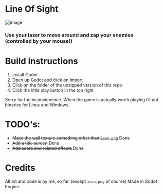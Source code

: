 # Line Of Sight
![image](https://user-images.githubusercontent.com/74569315/220395387-04b0f70e-e025-4805-ab81-7add6ca0da06.png)

### Use your lazer to move around and zap your enemies (controlled by your mouse!)

# Build instructions
1. Install Godot
2. Open up Godot and click on Import
3. Click on the folder of the unzipped version of this repo
4. Click the little play button in the top right

Sorry for the inconvienence. When the game is actually worth playing i'll put binaries for Linux and Windows.

# TODO's:
- ~~Make the wall texture something other than `icon.png`~~ Done
- ~~Add a title screen~~ Done
- ~~Add score and related effects~~ Done

# Credits
All art and code is by me, so far. (except `icon.png` of course)
Made in Godot Engine.

